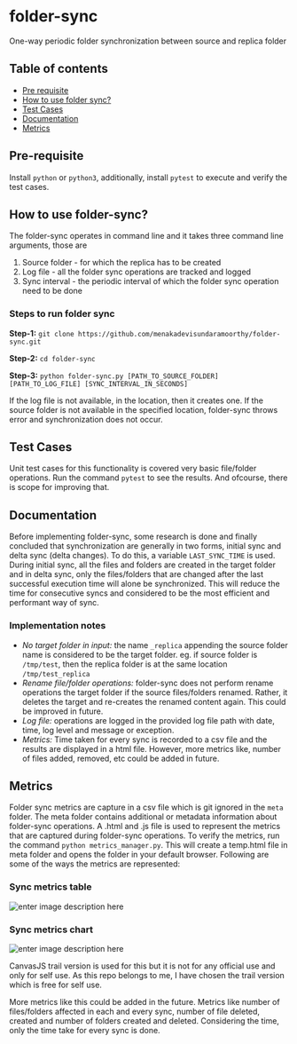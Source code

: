 
# folder-sync
One-way periodic folder synchronization between source and replica folder

## Table of contents

- [Pre requisite](#pre-requisites)
- [How to use folder sync?](#how-to-use-folder-sync?)
- [Test Cases](#test-cases)
- [Documentation](#documentation)
- [Metrics](#metrics)

## Pre-requisite
Install `python` or `python3`, additionally, install `pytest` to execute and verify the test cases.

## How to use folder-sync?
The folder-sync operates in command line and it takes three command line arguments, those are

 1. Source folder - for which the replica has to be created
 2. Log file - all the folder sync operations are tracked and logged
 3. Sync interval - the periodic interval of which the folder sync operation need to be done

### Steps to run folder sync
**Step-1:**
    `git clone https://github.com/menakadevisundaramoorthy/folder-sync.git`

**Step-2:**
    `cd folder-sync`

**Step-3:**
    `python folder-sync.py [PATH_TO_SOURCE_FOLDER] [PATH_TO_LOG_FILE] [SYNC_INTERVAL_IN_SECONDS]`

If the log file is not available, in the location, then it creates one. If the source folder is not available in the specified location, folder-sync throws error and synchronization does not occur.

## Test Cases
Unit test cases for this functionality is covered very basic file/folder operations. Run the command `pytest` to see the results. And ofcourse, there is scope for improving that. 

## Documentation

Before implementing folder-sync, some research is done and finally concluded that synchronization are generally in two forms, initial sync and delta sync (delta changes). To do this, a variable `LAST_SYNC_TIME` is used. During initial sync, all the files and folders are created in the target folder and in delta sync, only the files/folders that are changed after the last successful execution time will alone be synchronized. This will reduce the time for consecutive syncs and considered to be the most efficient and performant way of sync.

### Implementation notes

 - *No target folder in input:* the name `_replica` appending the source folder name is considered to be the target folder. eg. if source folder is `/tmp/test`, then the replica folder is at the same location `/tmp/test_replica` 
 - *Rename file/folder operations:* folder-sync does not perform rename operations the target folder if the source files/folders renamed. Rather, it deletes the target and re-creates the renamed content again. This could be improved in future.
 - *Log file:* operations are logged in the provided log file path with date, time, log level and message or exception.
 - *Metrics:* Time taken for every sync is recorded to a csv file and the results are displayed in a html file. However, more metrics like, number of files added, removed, etc could be added in future. 
 
 ## Metrics
 Folder sync metrics are capture in a csv file which is git ignored in the `meta` folder. The meta folder contains additional or metadata information about  folder-sync operations. A .html and .js file is used to represent the metrics that are captured during folder-sync operations. To verify the metrics, run the command `python metrics_manager.py`. This will create a temp.html file in meta folder and opens the folder in your default browser. Following are some of the ways the metrics are represented:
### Sync metrics table
![enter image description here](https://lh3.googleusercontent.com/Nci3CsOBJiJCcteZ14-CACzkqeGDD-MAa0LNSJ_UdrjHskFnBFlsSVcBQ3Y8SXL1JXxIN-H9aYjpXB0W3UDgQsI1s-3IjrqMZVnLxO-na7Gn0COyiAvNJfO6hvOMSQ8uhMEKyvxmbZj2Bxco8iXu5h21lfws22Z8mWvN1a4eLIRnFtBDnlpRqXNWJC_Txh4trBQUHVr4e-XQ_AsPPPGRbldrorjZrmiMDCZ6j4I0CR9_9QfQk0xwDgJM_X63UEsefa3O3yDhxC3EWuaeIvgmmGUcVijPfk0NglJgOBt4NQtWiTQ3kbPr3tX7GYyLYeP4Q5ai5axe3bndFKz97bMqD1ntgQ-evTA_ZYtBb9qCDR8X4KUxwr38K9IlsR5ixYPk2jgufiV-InLYz9sqMiAE9WktkyYq7WuEj_rsGkRXOUeMfxczWr2NJyzXpSU6Fomb7-N13BUYqSSe4ZXWY2NuOkxrnCPRA8CRUrNRTQ-Sqmaj8FFG1PNevCJnq7SD8jUcl98Ofi1_2_3TEoVOCMx-Bp-nPP5XEQ91TYVr6RIaUTvxi8RD0jQrvEJvNonY720eruL_a0SVpEJ6u9CTxCfxjsl5F9wcifNIy0KKT5ez3tRQenwcQNebPlCj8B6DNiQHR998KI_Iv_Otg3NKc0RaoTzd5XGZEYwdgayyRhz5h2WYl8tYN259lXIsT3L46QKfz3_WfPUwJI7b47Vi0J4rPLLh1XLMA5q6aFmbp3m8Z70kUEInX5d15VfmkiInhaONMYc4EK_VjyboWvPNxLATspMvWTClaDDWL1tMj-cLnI1oe8vd2w0D217WbAMogRYR7gR5K-nr5wSIV4BJuYTlF5pJ9BCddNxpO5XbV9xWZ4qxTUJ5iuKkGjtG-lK6ciQZ9P88LyBSuO-r6QVCL2Wcpb9SHc7FU6OngS84qzc=w1282-h1318-no?authuser=0)

### Sync metrics chart
![enter image description here](https://lh3.googleusercontent.com/8y3FIlJdATfuymy_je-I1N1HbeLvhU-VpmZZWM3hbuy9OFKbbClIjjVUVXfeLs1mNN2Qr_9Due-nrAaecBlDqbyFdqh8Wm7psFYOo7CJVzSM8y8rdPWOLUgbVTzfA9hQ4RHw_Z7Y_lloo5k9L2E95eJOu0F-DEFeZIwi8Zpmm6EvtFuSPvR_D8_6w9rZWE8FHmsn7YcpW2oY11PdeBXf7RomANcSCewyr8oaA_fy3YkvWTQKj1-cUC2E9W4ulyWMRIvtUxEmpXoAlZQ4krV8oqJmBFE-9AnlqVysA0eRurgkIIGysFw6Fy3moYTuDnpCHeyUjS-v_VhbNYD7jlYoZ_3541E05tBAI-KrYjy6zVqwIHI_yLnquJNbrXQWvbKd4XH8-hm2O2PYzQEQUSfyKvzV-x3kUj9RvWV0RPToAs-JgYpLofH9nD4H4NwHeqereszb6X7-LmtTqpMWN56VDtJulerlHoq1D89FCzhiNhPdy4fclLHaY-66Qj7rXdGkqLzUCrYfkifptgdQIDLGsq3kPb4FT75tnNz78z5OA_10jRhHSG3cYoik2v9MzAXMACLxkuMCygjmwt9S99ExtmLY22K4R3DezKW0E3Kq8CRiLOhvVNRB4Y-pvMOxidJF0JZxF259RvjdyIxWfkQHF7MgPYcZpXFhuS3ljOPzawa972zMB8eyEVuYmnwfqzR4gWa8QyCEvHdKzCawugprVrIT0FVZJY8isFtvg2SGAJ2iwVdTPJ-gYGi5tCgmeKlVY-i844PiN0ycwauMVeEWSBa9QANYoPyaCzneNOv-_ZxoPlSFDYZqDDmnc5BHDZcVtuUkHyh6LQxsnvxtsfA8CBl455n5c_61yuq8VotTVkM6RHOieCjnbQb1v8jswuY8IOMjWovnQL16ZuyiXwK_nXbKfbEfH8u70x27jUY=w1932-h724-no?authuser=0)

CanvasJS trail version is used for this but it is not for any official use and only for self use. As this repo belongs to me, I have chosen the trail version which is free for self use. 

More metrics like this could be added in the future. Metrics like number of files/folders affected in each and every sync, number of file deleted, created and number of folders created and deleted. Considering the time, only the time take for every sync is done. 